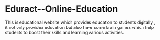 # Eduract--Online-Education
This is educational website which provides education to students digitally , it not only provides education but also have some brain games which help students to boost their skills and learning various activities.
